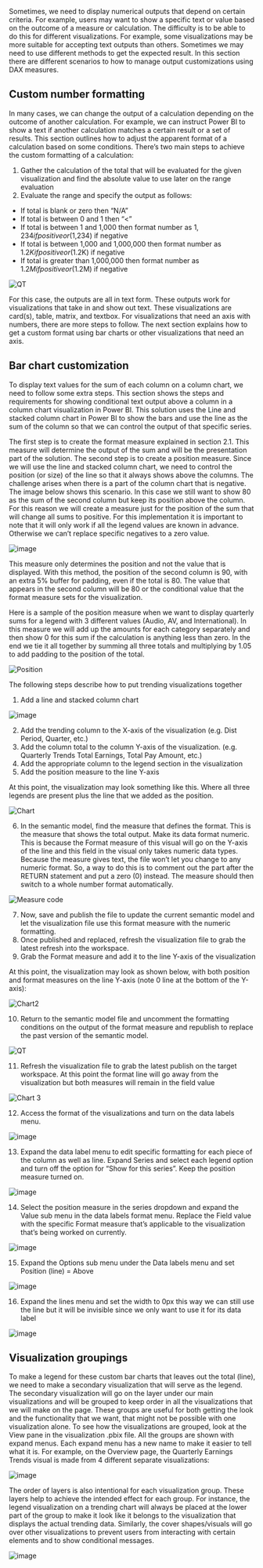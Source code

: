 Sometimes, we need to display numerical outputs that depend on certain criteria. For example, users may want to show a specific text or value based on the outcome of a measure or calculation. The difficulty is to be able to do this for different visualizations. For example, some visualizations may be more suitable for accepting text outputs than others. Sometimes we may need to use different methods to get the expected result. In this section there are different scenarios to how to manage output customizations using DAX measures.

## Custom number formatting
In many cases, we can change the output of a calculation depending on the outcome of another calculation. For example, we can instruct Power BI to show a text if another calculation matches a certain result or a set of results. This section outlines how to adjust the apparent format of a calculation based on some conditions. There’s two main steps to achieve the custom formatting of a calculation:
1. Gather the calculation of the total that will be evaluated for the given visualization and find the absolute value to use later on the range evaluation
2. Evaluate the range and specify the output as follows:
* If total is blank or zero then “N/A”
* If total is between 0 and 1 then “<”
* If total is between 1 and 1,000 then format number as $1,234 if positive or ($1,234) if negative
* If total is between 1,000 and 1,000,000 then format number as $1.2K if positive or ($1.2K) if negative
* If total is greater than 1,000,000 then format number as $1.2M if positive or ($1.2M) if negative

![QT](https://github.com/anusiner92/powerbicustomformat/assets/54285571/e10415b9-4208-45f7-8f57-e5b2ce371fa2)

For this case, the outputs are all in text form. These outputs work for visualizations that take in and show out text. These visualizations are card(s), table, matrix, and textbox. For visualizations that need an axis with numbers, there are more steps to follow. The next section explains how to get a custom format using bar charts or other visualizations that need an axis.

## Bar chart customization

To display text values for the sum of each column on a column chart, we need to follow some extra steps. This section shows the steps and requirements for showing conditional text output above a column in a column chart visualization in Power BI. This solution uses the Line and stacked column chart in Power BI to show the bars and use the line as the sum of the column so that we can control the output of that specific series.

The first step is to create the format measure explained in section 2.1. This measure will determine the output of the sum and will be the presentation part of the solution. The second step is to create a position measure. Since we will use the line and stacked column chart, we need to control the position (or size) of the line so that it always shows above the columns. The challenge arises when there is a part of the column chart that is negative. The image below shows this scenario. In this case we still want to show 80 as the sum of the second column but keep its position above the column. For this reason we will create a measure just for the position of the sum that will change all sums to positive. For this implementation it is important to note that it will only work if all the legend values are known in advance. Otherwise we can’t replace specific negatives to a zero value.

![image](https://github.com/anusiner92/powerbicustomformat/assets/54285571/b0d80a4b-b5ed-4db9-a074-a562c46c3ecb)

This measure only determines the position and not the value that is displayed. With this method, the position of the second column is 90, with an extra 5% buffer for padding, even if the total is 80. The value that appears in the second column will be 80 or the conditional value that the format measure sets for the visualization.

Here is a sample of the position measure when we want to display quarterly sums for a legend with 3 different values (Audio, AV, and International). In this measure we will add up the amounts for each category separately and then show 0 for this sum if the calculation is anything less than zero. In the end we tie it all together by summing all three totals and multiplying by 1.05 to add padding to the position of the total.

![Position](https://github.com/anusiner92/powerbicustomformat/assets/54285571/56835dc8-5061-472b-b4b5-857f77e9f8bc)

The following steps describe how to put trending visualizations together

1. Add a line and stacked column chart

![image](https://github.com/anusiner92/powerbicustomformat/assets/54285571/d5dab537-4cc5-4130-aead-844abd705178)

2. Add the trending column to the X-axis of the visualization (e.g. Dist Period, Quarter, etc.)
3. Add the column total to the column Y-axis of the visualization. (e.g. Quarterly Trends Total Earnings, Total Pay Amount, etc.)
4. Add the appropriate column to the legend section in the visualization
5. Add the position measure to the line Y-axis

At this point, the visualization may look something like this. Where all three legends are present plus the line that we added as the position.

![Chart](https://github.com/anusiner92/powerbicustomformat/assets/54285571/ec19d3f8-88df-479d-9988-792d393e309a)

6. In the semantic model, find the measure that defines the format. This is the measure that shows the total output. Make its data format numeric. This is because the Format measure of this visual will go on the Y-axis of the line and this field in the visual only takes numeric data types. Because the measure gives text, the file won’t let you change to any numeric format. So, a way to do this is to comment out the part after the RETURN statement and put a zero (0) instead. The measure should then switch to a whole number format automatically.

![Measure code](https://github.com/anusiner92/powerbicustomformat/assets/54285571/a337b4bb-60c7-4fbd-9bbd-cde516f57fac)

7. Now, save and publish the file to update the current semantic model and let the visualization file use this format measure with the numeric formatting.
8. Once published and replaced, refresh the visualization file to grab the latest refresh into the workspace.
9. Grab the Format measure and add it to the line Y-axis of the visualization

At this point, the visualization may look as shown below, with both position and format measures on the line Y-axis (note 0 line at the bottom of the Y-axis):

![Chart2](https://github.com/anusiner92/powerbicustomformat/assets/54285571/ab0e1f2d-03a1-44c5-bd4b-62f9e13e96a6)

10. Return to the semantic model file and uncomment the formatting conditions on the output of the format measure and republish to replace the past version of the semantic model.

![QT](https://github.com/anusiner92/powerbicustomformat/assets/54285571/e42f0ba3-527a-46ad-9f7f-63c2afc19b37)

11. Refresh the visualization file to grab the latest publish on the target workspace. At this point the format line will go away from the visualization but both measures will remain in the field value

![Chart 3](https://github.com/anusiner92/powerbicustomformat/assets/54285571/e85973b0-e471-43c2-8ae2-95b8dd0c55f1)

12. Access the format of the visualizations and turn on the data labels menu. 

![image](https://github.com/anusiner92/powerbicustomformat/assets/54285571/ffb2067e-a7da-40fc-aa00-fb26ccf84cce)

13. Expand the data label menu to edit specific formatting for each piece of the column as well as line. Expand Series and select each legend option and turn off the option for “Show for this series”. Keep the position measure turned on.

![image](https://github.com/anusiner92/powerbicustomformat/assets/54285571/e7b9f28b-5295-41de-9eab-c3f5048e2519)
           
14. Select the position measure in the series dropdown and expand the Value sub menu in the data labels format menu. Replace the Field value with the specific Format measure that’s applicable to the visualization that’s being worked on currently.
        
![image](https://github.com/anusiner92/powerbicustomformat/assets/54285571/b599b3bb-868f-4f8f-84ad-42f1e455690b)

15. Expand the Options sub menu under the Data labels menu and set Position (line) = Above 

![image](https://github.com/anusiner92/powerbicustomformat/assets/54285571/2517d5ab-51d4-4e1f-97c9-686f7e698fe9)

16. Expand the lines menu and set the width to 0px this way we can still use the line but it will be invisible since we only want to use it for its data label 

![image](https://github.com/anusiner92/powerbicustomformat/assets/54285571/71c90b46-ed72-4fd7-a658-4f9ffd92014d)

## Visualization groupings
To make a legend for these custom bar charts that leaves out the total (line), we need to make a secondary visualization that will serve as the legend. The secondary visualization will go on the layer under our main visualizations and will be grouped to keep order in all the visualizations that we will make on the page. These groups are useful for both getting the look and the functionality that we want, that might not be possible with one visualization alone. To see how the visualizations are grouped, look at the View pane in the visualization .pbix file. All the groups are shown with expand menus. Each expand menu has a new name to make it easier to tell what it is. For example, on the Overview page, the Quarterly Earnings Trends visual is made from 4 different separate visualizations:

![image](https://github.com/anusiner92/powerbicustomformat/assets/54285571/f9b14d77-ceec-48f4-98ab-3493b76f9d95)

The order of layers is also intentional for each visualization group. These layers help to achieve the intended effect for each group. For instance, the legend visualization on a trending chart will always be placed at the lower part of the group to make it look like it belongs to the visualization that displays the actual trending data. Similarly, the cover shapes/visuals will go over other visualizations to prevent users from interacting with certain elements and to show conditional messages.

![image](https://github.com/anusiner92/powerbicustomformat/assets/54285571/c6cd63fe-fef4-4282-bf60-77a7945f00a9)
